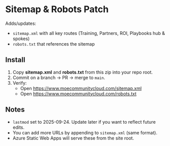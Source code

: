 # Sitemap & Robots Patch

Adds/updates:
- `sitemap.xml` with all key routes (Training, Partners, ROI, Playbooks hub & spokes)
- `robots.txt` that references the sitemap

## Install
1. Copy **sitemap.xml** and **robots.txt** from this zip into your repo root.
2. Commit on a branch → PR → merge to `main`.
3. Verify:
   - Open https://www.moecommunitycloud.com/sitemap.xml
   - Open https://www.moecommunitycloud.com/robots.txt

## Notes
- `lastmod` set to 2025-09-24. Update later if you want to reflect future edits.
- You can add more URLs by appending to `sitemap.xml` (same format).
- Azure Static Web Apps will serve these from the site root.
